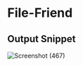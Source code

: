 
# File-Friend
## Output Snippet
![Screenshot (467)](https://github.com/prerna-rn/File-Friend/assets/97434896/ce67cc19-2694-4478-a2eb-111cbaeeb7eb)
